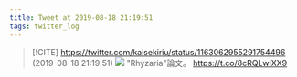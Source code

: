 ```yaml
---
title: Tweet at 2019-08-18 21:19:51
tags: twitter_log
---
```


> [!CITE] https://twitter.com/kaisekiriu/status/1163062955291754496 (2019-08-18 21:19:51)
> ![](https://twitter.com/kaisekiriu/status/1163062955291754496)
> "Rhyzaria"論文。
> https://t.co/8cRQLwlXX9
